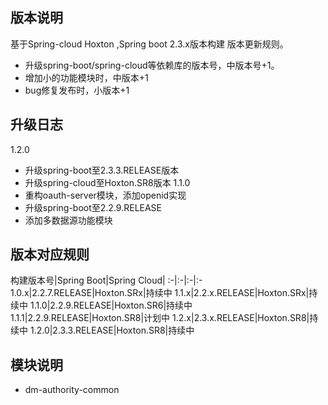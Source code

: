 ## 版本说明
基于Spring-cloud Hoxton ,Spring boot 2.3.x版本构建
版本更新规则。
* 升级spring-boot/spring-cloud等依赖库的版本号，中版本号+1。
* 增加小的功能模块时，中版本+1
* bug修复发布时，小版本+1

## 升级日志
1.2.0
* 升级spring-boot至2.3.3.RELEASE版本
* 升级spring-cloud至Hoxton.SR8版本
1.1.0
* 重构oauth-server模块，添加openid实现
* 升级spring-boot至2.2.9.RELEASE
* 添加多数据源功能模块
## 版本对应规则
构建版本号|Spring Boot|Spring Cloud|
:-|:-|:-|:-
1.0.x|2.2.7.RELEASE|Hoxton.SRx|持续中
1.1.x|2.2.x.RELEASE|Hoxton.SRx|持续中
1.1.0|2.2.9.RELEASE|Hoxton.SR6|持续中
1.1.1|2.2.9.RELEASE|Hoxton.SR8|计划中
1.2.x|2.3.x.RELEASE|Hoxton.SR8|持续中
1.2.0|2.3.3.RELEASE|Hoxton.SR8|持续中
## 模块说明
* dm-authority-common
